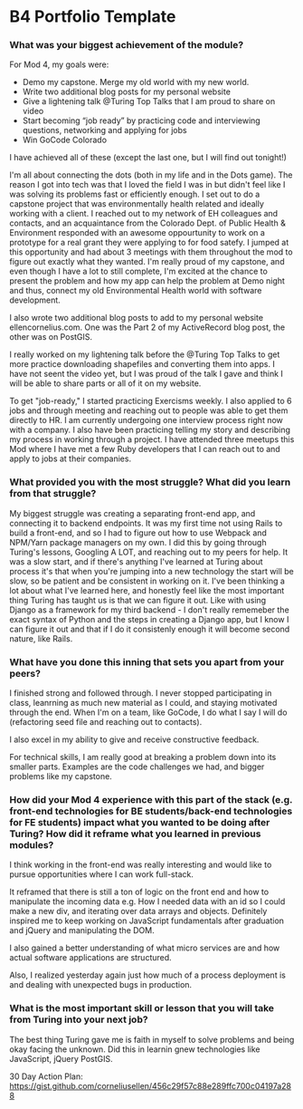 # B4 Portfolio Template

### What was your biggest achievement of the module?
For Mod 4, my goals were:
* Demo my capstone. Merge my old world with my new world.
* Write two additional blog posts for my personal website
* Give a lightening talk @Turing Top Talks that I am proud to share on video
* Start becoming “job ready” by practicing code and interviewing questions, networking and applying for jobs
* Win GoCode Colorado

I have achieved all of these (except the last one, but I will find out tonight!)

I'm all about connecting the dots (both in my life and in the Dots game). The reason I got into tech was that I loved the field I was in but didn't feel like I was solving its problems fast or efficiently enough. I set out to do a capstone project that was environmentally health related and ideally working with a client. I reached out to my network of EH colleagues and contacts, and an acquaintance from the Colorado Dept. of Public Health & Environment responded with an awesome oppourtunity to work on a prototype for a real grant they were applying to for food satefy. I jumped at this opportunity and had about 3 meetings with them throughout the mod to figure out exactly what they wanted. I'm really proud of my capstone, and even though I have a lot to still complete, I'm excited at the chance to present the problem and how my app can help the problem at Demo night and thus, connect my old Environmental Health world with software development.

I also wrote two additional blog posts to add to my personal website ellencornelius.com. One was the Part 2 of my ActiveRecord blog post, the other was on PostGIS.

I really worked on my lightening talk before the @Turing Top Talks to get more practice downloading shapefiles and converting them into apps. I have not seent the video yet, but I was proud of the talk I gave and think I will be able to share parts or all of it on my website. 

To get "job-ready," I started practicing Exercisms weekly. I also applied to 6 jobs and through meeting and reaching out to people was able to get them directly to HR. I am currently undergoing one interview process right now with a company. I also have been practicing telling my story and describing my process in working through a project. I have attended three meetups this Mod where I have met a few Ruby developers that I can reach out to and apply to jobs at their companies.

### What provided you with the most struggle? What did you learn from that struggle?

My biggest struggle was creating a separating front-end app, and connecting it to backend endpoints. It was my first time not using Rails to build a front-end, and so I had to figure out how to use Webpack and NPM/Yarn package managers on my own. I did this by going through Turing's lessons, Googling A LOT, and reaching out to my peers for help. It was a slow start, and if there's anything I've learned at Turing about process it's that when you're jumping into a new technology the start will be slow, so be patient and be consistent in working on it. I've been thinking a lot about what I've learned here, and honestly feel like the most important thing Turing has taught us is that we can figure it out. Like with using Django as a framework for my third backend - I don't really rememeber the exact syntax of Python and the steps in creating a Django app, but I know I can figure it out and that if I do it consistenly enough it will become second nature, like Rails. 

### What have you done this inning that sets you apart from your peers?

I finished strong and followed through. I never stopped participating in class, leanrning as much new material as I could, and staying motivated through the end. When I'm on a team, like GoCode, I do what I say I will do (refactoring seed file and reaching out to contacts).

I also excel in my ability to give and receive constructive feedback. 

For technical skills, I am really good at breaking a problem down into its smaller parts. Examples are the code challenges we had, and bigger problems like my capstone.

### How did your Mod 4 experience with this part of the stack (e.g. front-end technologies for BE students/back-end technologies for FE students) impact what you wanted to be doing after Turing? How did it reframe what you learned in previous modules?

I think working in the front-end was really interesting and would like to pursue opportunities where I can work full-stack.

It reframed that there is still a ton of logic on the front end and how to manipulate the incoming data e.g. How I needed data with an id so I could make a new div,  and iterating over data arrays and objects. Definitely inspired me to keep working on JavaScript fundamentals after graduation and jQuery and manipulating the DOM.

I also gained a better understanding of what micro services are and how actual software applications are structured. 

Also, I realized yesterday again just how much of a process deployment is and dealing with unexpected bugs in production.

### What is the most important skill or lesson that you will take from Turing into your next job?

The best thing Turing gave me is faith in myself to solve problems and being okay facing the unknown. Did this in learnin gnew technologies like JavaScript, jQuery PostGIS.

30 Day Action Plan: https://gist.github.com/corneliusellen/456c29f57c88e289ffc700c04197a288
